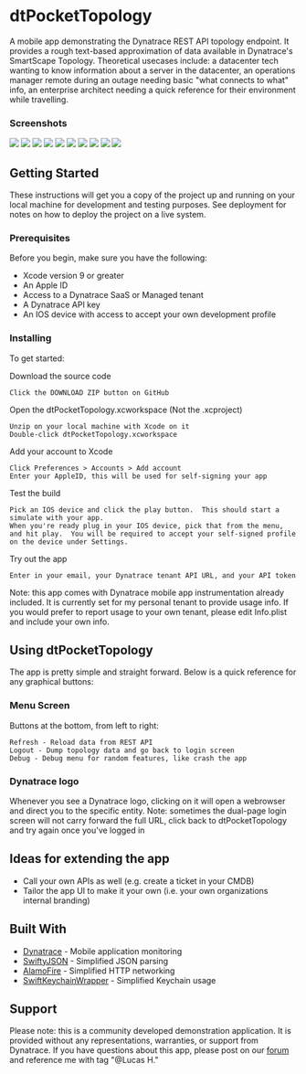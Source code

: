 # dtPocketTopology

A mobile app demonstrating the Dynatrace REST API topology endpoint.  It provides a rough text-based approximation of data available in Dynatrace's SmartScape Topology.  Theoretical usecases include: a datacenter tech wanting to know information about a server in the datacenter, an operations manager remote during an outage needing basic "what connects to what" info, an enterprise architect needing a quick reference for their environment while travelling.

### Screenshots
![](./Screenshots/Login.png)
![](./Screenshots/Menu.png)
![](./Screenshots/Hosts.png)
![](./Screenshots/Host.png)
![](./Screenshots/JSON.png)
![](./Screenshots/Relationships.png)
![](./Screenshots/Process.png)
![](./Screenshots/Tags.png)
![](./Screenshots/Tag.png)
![](./Screenshots/IPs.png)

## Getting Started

These instructions will get you a copy of the project up and running on your local machine for development and testing purposes. See deployment for notes on how to deploy the project on a live system.

### Prerequisites

Before you begin, make sure you have the following:
* Xcode version 9 or greater
* An Apple ID
* Access to a Dynatrace SaaS or Managed tenant
* A Dynatrace API key
* An IOS device with access to accept your own development profile


### Installing

To get started:

Download the source code

```
Click the DOWNLOAD ZIP button on GitHub
```

Open the dtPocketTopology.xcworkspace  (Not the .xcproject)

```
Unzip on your local machine with Xcode on it
Double-click dtPocketTopology.xcworkspace
```

Add your account to Xcode
```
Click Preferences > Accounts > Add account
Enter your AppleID, this will be used for self-signing your app
```

Test the build
```
Pick an IOS device and click the play button.  This should start a simulate with your app.
When you're ready plug in your IOS device, pick that from the menu, and hit play.  You will be required to accept your self-signed profile on the device under Settings.
```

Try out the app
```
Enter in your email, your Dynatrace tenant API URL, and your API token
```

Note: this app comes with Dynatrace mobile app instrumentation already included.  It is currently set for my personal tenant to provide usage info.  If you would prefer to report usage to your own tenant, please edit Info.plist and include your own info.

## Using dtPocketTopology

The app is pretty simple and straight forward.  Below is a quick reference for any graphical buttons:

### Menu Screen

Buttons at the bottom, from left to right:

```
Refresh - Reload data from REST API
Logout - Dump topology data and go back to login screen
Debug - Debug menu for random features, like crash the app
```

### Dynatrace logo

Whenever you see a Dynatrace logo, clicking on it will open a webrowser and direct you to the specific entity.
Note: sometimes the dual-page login screen will not carry forward the full URL, click back to dtPocketTopology and try again once you've logged in


## Ideas for extending the app

* Call your own APIs as well (e.g. create a ticket in your CMDB)
* Tailor the app UI to make it your own (i.e. your own organizations internal branding)

## Built With

* [Dynatrace](https://www.dynatrace.com/support/help/user-experience/mobile-apps/how-do-i-enable-user-experience-monitoring-for-ios-apps/) - Mobile application monitoring
* [SwiftyJSON](https://github.com/SwiftyJSON/SwiftyJSON) - Simplified JSON parsing
* [AlamoFire](https://github.com/Alamofire/Alamofire) - Simplified HTTP networking
* [SwiftKeychainWrapper](https://github.com/jrendel/SwiftKeychainWrapper) - Simplified Keychain usage

## Support

Please note: this is a community developed demonstration application.  It is provided without any representations, warranties, or support from Dynatrace.  If you have questions about this app, please post on our [forum](https://answers.dynatrace.com) and reference me with tag "@Lucas H."

